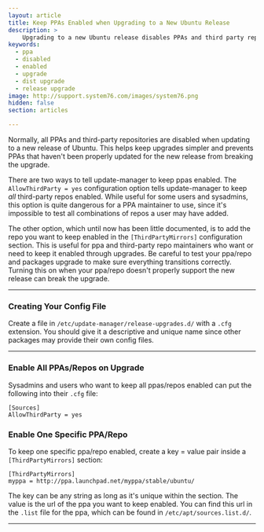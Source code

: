 ```yaml
---
layout: article
title: Keep PPAs Enabled when Upgrading to a New Ubuntu Release
description: >
    Upgrading to a new Ubuntu release disables PPAs and third party repos.  Learn how to keep your PPA or third party repo enabled during upgrades.
keywords:
  - ppa
  - disabled
  - enabled
  - upgrade
  - dist upgrade
  - release upgrade
image: http://support.system76.com/images/system76.png
hidden: false
section: articles

---
```


Normally, all PPAs and third-party repositories are disabled when updating to a new release of Ubuntu.  This helps keep upgrades simpler and prevents PPAs that haven't been properly updated for the new release from breaking the upgrade.

There are two ways to tell update-manager to keep ppas enabled. The ```AllowThirdParty = yes``` configuration option tells update-manager to keep *all* third-party repos enabled. While useful for some users and sysadmins, this option is quite dangerous for a PPA maintainer to use, since it's impossible to test all combinations of repos a user may have added.

The other option, which until now has been little documented, is to add the repo you want to keep enabled in the ```[ThirdPartyMirrors]``` configuration section. This is useful for ppa and third-party repo maintainers who want or need to keep it enabled through upgrades. Be careful to test your ppa/repo and packages upgrade to make sure everything transitions correctly. Turning this on when your ppa/repo doesn't properly support the new release can break the upgrade.

---

### Creating Your Config File

Create a file in ```/etc/update-manager/release-upgrades.d/``` with a ```.cfg``` extension. You should give it a descriptive and unique name since other packages may provide their own config files.

---

### Enable All PPAs/Repos on Upgrade

Sysadmins and users who want to keep all ppas/repos enabled can put the following into their ```.cfg``` file:

```
[Sources]
AllowThirdParty = yes
```

### Enable One Specific PPA/Repo

To keep one specific ppa/repo enabled, create a key = value pair inside a ```[ThirdPartyMirrors]``` section:

```
[ThirdPartyMirrors]
myppa = http://ppa.launchpad.net/myppa/stable/ubuntu/
```

The key can be any string as long as it's unique within the section. The value is the url of the ppa you want to keep enabled.  You can find this url in the ```.list``` file for the ppa, which can be found in ```/etc/apt/sources.list.d/```.

----
